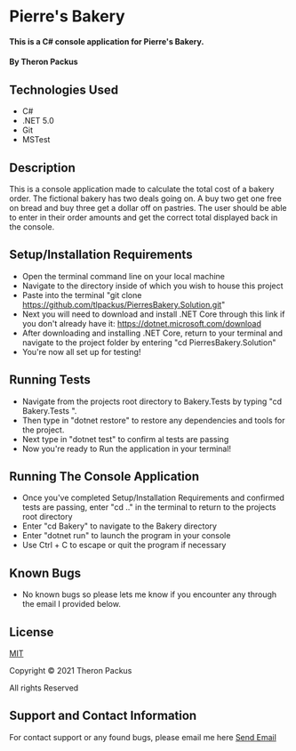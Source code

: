 # Pierre's Bakery

#### This is a C# console application for Pierre's Bakery.

#### By Theron Packus

## Technologies Used

* C#
* .NET 5.0
* Git
* MSTest

## Description

This is a console application made to calculate the total cost of a bakery order. The fictional bakery has two deals going on. A buy two get one free on bread and buy three get a dollar off on pastries. The user should be able to enter in their order amounts and get the correct total displayed back in the console. 

## Setup/Installation Requirements

- Open the terminal command line on your local machine
- Navigate to the directory inside of which you wish to house this project
- Paste into the terminal "git clone https://github.com/tlpackus/PierresBakery.Solution.git"
- Next you will need to download and install .NET Core through this link if you don't already have it: https://dotnet.microsoft.com/download
- After downloading and installing .NET Core, return to your terminal and navigate to the project folder by entering "cd PierresBakery.Solution"
- You're now all set up for testing!

## Running Tests

- Navigate from the projects root directory to Bakery.Tests by typing "cd Bakery.Tests ". 
- Then type in "dotnet restore" to restore any dependencies and tools for the project.
- Next type in "dotnet test" to confirm al tests are passing
- Now you're ready to Run the application in your terminal!

## Running The Console Application

- Once you've completed Setup/Installation Requirements and confirmed tests are passing, enter "cd .." in the terminal to return to the projects root directory
- Enter "cd Bakery" to navigate to the Bakery directory
- Enter "dotnet run" to launch the program in your console
- Use Ctrl + C to escape or quit the program if necessary

## Known Bugs

- No known bugs so please lets me know if you encounter any through the email I provided below.

## License

[MIT](LICENSE.txt)

Copyright © 2021 Theron Packus

All rights Reserved

## Support and Contact Information

For contact support or any found bugs, please email me here <a href = "mailto: tlpackus@gamil.com">Send Email</a>